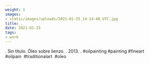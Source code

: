 ```yaml
---
weight: 1
images:
- static/images/uploads/2021-01-25_14-14-48_UTC.jpg
title: .
date: 2021-01-25
tags:
- work
---
```


.
Sin título.
Óleo sobre lienzo.
.
2013.
.
#oilpainting #painting #fineart #oilpain  #traditionalart  #oleo
